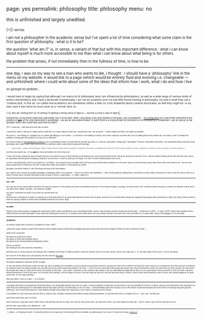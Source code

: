 page: yes
permalink: philosophy
title: philosophy
menu: no

<small>this is unfinished and largely unedited.<small>

{>|} <small>derrida</small>

i am not a philosopher in the academic sense but i've spent a lot of time considering what some claim is the first question of philosophy : what is it to be? 

the question 'what am i?' is, in sense, a variant of that but with this important difference : what i can know about myself is much more accessible to me than what i can know about what being is for others

the problem that arises, if not immediately then in the fullness of time, is _how_ to be. 

------

one day, i was on my way to see a man who wants to die, i thought : i should have a 'philosophy' link in the menu on my website. it would link to a page (which would be entirely fluid and evolving i.e. changeable — and unfinished) where i could write about some of the ideas that inform how i work, what i do and how i live.

<small>_zo gezegd zo gedaan..._<small>

i would have to begin by saying that although i've read a lot of philosophy (and i am influenced by philosophers, as well as a wide range of various kinds of writers and thinkers) and i have a doctorate of philosophy, i am not an academic and i've had little formal training in philosophy. my phd is what they call a 'creative phd', in fine art. so-called-real academics are sometimes (often) a little (or a lot) disdainful about creative doctorates, as well they might be. in my own case it was twice as much work as a 'normal' phd, so... 

{>|} <small>why am i writing this? as i'm writing i'm getting a strong sense of déjà vu — but this is more a case of déjà la[^1].  

[^1]: déjà la  :  a 'bringing forward' of something that is to be expected, confronting with the inevitable, by addressing it now, even if it may be far away. [source](https://www.quora.com/What-does-Foucault-mean-when-he-says-Madness-is-dejala-of-death-I-know-what-dejala-means-in-French-but-the-translation-doesnt-help-to-understand-the-statement-The-quote-is-from-History-of-Madness)

furthermore, as my thesis supervisor said kindly, this is much later, when i was doing a one year masters in theology (i am a postatheist ... [it's a long story](theology) but i was briefly interested in the problem of ~~god~~) at the vrije universiteit in amsterdam : you are an associative thinker. in dutch there is a lovely phrase for that which is not intended as a compliment : _van de hak op de tak springen_ which she could have used that but didn't. 

{|<} <small>i could say : i still think and write like an artist.    

i earned the right to call my-so-called-self an artist but i no longer make art and now i would never say 'i am an artist' — others might, but that's not really my problem.

the point is : i am talking (or i imagine my-so-called-self talking) to non-artists — or at least, if i am talking to artists, not in their _capacity_ as artists and i am not talking about the problem art, not really, or am i? perhaps the problem of being and the problem of art are not so different? 

for susan sontag, (in ['the aesthetics of silence'](https://www.johannesk.com/_files/sontag-the-aesthetics-of-silence.pdf)) art is, potentially at least, the way that the secular age does, or could do, spirituality. sontag says "spirituality" must be continually reinvented. i am squeamish about using the word spirituality and i rather wish i had come across her definition when i was briefly toying with theology :

> (spirituality = plans, terminologies, ideas of deportment aimed at the resolution of painful structural contradictions inherent in the human situation, at the completion of human consciousness, at transcendence.) 

and then you would say : oh my ~~god~~ we need spirituality now more than ever.

i never met susan sontag but lauren berlant told me once that she sees no discontinuity at all between my current work and the work i did as an artist and a teacher of art. i had an intuitive feeling at the time that this was, and is, an especially interesting and intriguing reading of my work but i could not quite put my finger on it and i've been thinking about ever since.

so this is *my* philosophy, and it is not rigorous or scholarly. i am using the word casually which will annoy some philosophy academics in the same way as it annoys artists (especially those with a doctorate in art - but not me!) when people with no training in art refer to what they make as art and/or to themselves as artists. 

perhaps it would be better to call it theology and annoy the theologians. 

but i want to use a simple accessible language, a language which, if my parents — that is my mother and stepfather — who insult people by calling them communists (i mean really, sometimes it's like a bad 50s sitcom and it's _so_ bad it's funny) were remotely interested could, at least in theory, understand — or rather relate to it.

------

#### one : stof

let's say we use the word _stuff_ to stand for the psychic aspects of 'the painful structural contradictions inherent in the human situation' (sontag). the dutch word 'stof' would be better because it contains an allusion to dust and it can also mean 'matter' but alas, i am writing in english.

_you have 'unworked out stuff' in you that you should work out._   
-why?   
_because this 'unworked out stuff' is causing you to feel bad and/or to act and make decisions which are not good. and we live in a world where things are organised by people with unworked our stuff. and many of them seem to insist on having children to whom they inevitably transmit a lot of this 'stuff'._ 

---

#### an aside 

thanks to the lovely people in wagga who seem(ed) to think i have something to say is interesting and/or useful, i was invited to present a keynote at their land... conference in 2016 — or was it 2015? i link to the unedited notes i riffed off there because although in some ways my thinking has moved on, it contains some ideas which not only remain relevant, but seem even more pertinent 3 or 4 years later. [link](/_files/wagga 2.0 for print.pdf)

----------------------

#### symptoms

so should i begin with a long list of symptoms of this 'stuff'?

_bitterness anger sadness regret hate jealousy hubris malaise greed melancholia nostalgia depression psychosis narcissism despair nihilism boredom loneliness doubt...  _

what a list it would be!  

_the desire to profit from others_  
_the desire to harm kill humiliate others  
the desire to be harmed killed humiliated by others_  

and so on and on.    
but making such a list would be exhausting.  

and there are so many nuances and feelings and conditions and kinds of suffering which cannot be named, they do not have names. all you can really say is : it's the dark night of the soul, or i am in the abyss.

but if you're in the abyss you can properly see the need for [the work](work).

----------------------

_amersfoort apeldoorn deventer almelo hengelo_

no one has thrown themselves under the train yet. there is always the possibility on any long train journey that someone is going to do that. this is awful for at least two main reasons not counting the fact that a person is dead per se. however there are always people who are affected by the violent gruesome death of an other — even if no one cares about that particular person who throws themselves under the train there are other people, the train driver, the people who have to clean up the mess, the people on the train... once, after i had been to see someone who wants to die, we had talked at length about why it is not a good idea to throw yourself in front of a train, someone threw themselves in front of the train. it is a sound, and a feeling, i will not forget in a hurry. the train stops as fast as it can stop and then there is silence. where there was movement, there is none. and nothing happens for quite some time. no one says anything.

_that was either a tree or a deer — or a human._

----------------------

i recognise that there are people who find themselves in an impossible position who are ill, in pain, or whose situation is otherwise so dire that it is just not possible for them to continue. they are not interested in the unworked out stuff. they are suffering and it is unbearable and all they want, all they can think about, is for it to stop — and preferably right now. because such is the nature of pain and nausea and some forms of ongoing long term psychic suffering, i don't know what they are. i have talked at length with people who experience it but i have not experienced it myself.

it is possible for each and every person who is, shall we say, mentally competent and without major physical problems, to end own their lives. it is legal to do so — and i say : let them go.

and if they need help, give it to them.

and if someone in genuine need, needs help to die and they ask me for help, and i am the only person who can help them, then i can only respond to that call — and if i have to go to jail for that then so be it.

but the man i saw today is not asking me — yet.



















